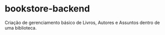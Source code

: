 # bookstore-backend
Criação de gerenciamento básico de Livros, Autores e Assuntos dentro de uma biblioteca.
